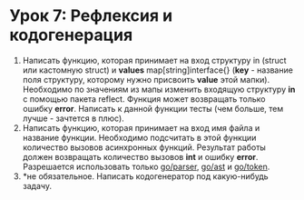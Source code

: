 # Урок 7: Рефлексия и кодогенерация
1. Написать функцию, которая принимает на вход структуру in (struct или кастомную struct) и **values** map[string]interface{} (**key** - название поля структуру, которому нужно присвоить **value** этой мапки). Необходимо по значениям из мапы изменить входящую структуру **in** с помощью пакета reflect. Функция может возвращать только ошибку **error**. Написать к данной функции тесты (чем больше, тем лучше - зачтется в плюс).
1. Написать функцию, которая принимает на вход имя файла и название функции. Необходимо подсчитать в этой функции количество вызовов асинхронных функций. Результат работы должен возвращать количество вызовов **int** и ошибку **error**. Разрешается использовать только [go/parser](https://golang.org/pkg/go/parser/), [go/ast](https://golang.org/pkg/go/ast/) и [go/token](https://golang.org/pkg/go/token/).
1. *не обязательное. Написать кодогенератор под какую-нибудь задачу. 
